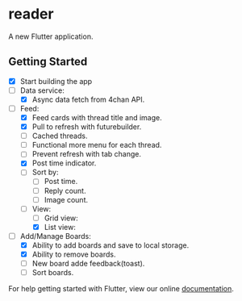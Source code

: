 # reader

A new Flutter application.

## Getting Started

- [x] Start building the app
- [ ] Data service:
  - [x] Async data fetch from 4chan API.
- [ ] Feed:
  - [x] Feed cards with thread title and image.
  - [x] Pull to refresh with futurebuilder.
  - [ ] Cached threads.
  - [ ] Functional more menu for each thread.
  - [ ] Prevent refresh with tab change.
  - [x] Post time indicator.
  - [ ] Sort by:
    - [ ] Post time.
    - [ ] Reply count.
    - [ ] Image count.
  - [ ] View:
    - [ ] Grid view:
    - [x] List view:
  
- [ ] Add/Manage Boards:
  - [x] Ability to add boards and save to local storage.
  - [x] Ability to remove boards.
  - [ ] New board adde feedback(toast).
  - [ ] Sort boards.

For help getting started with Flutter, view our online
[documentation](https://flutter.io/).
